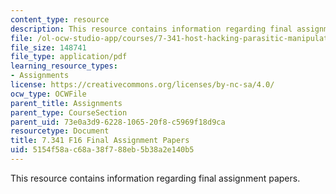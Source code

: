 ```yaml
---
content_type: resource
description: This resource contains information regarding final assignment papers.
file: /ol-ocw-studio-app/courses/7-341-host-hacking-parasitic-manipulations-from-a-micro-to-a-macroscopic-scale-fall-2016/5154f58ac68a38f788eb5b38a2e140b5_MIT7_341F16_Final_Asgn.pdf
file_size: 148741
file_type: application/pdf
learning_resource_types:
- Assignments
license: https://creativecommons.org/licenses/by-nc-sa/4.0/
ocw_type: OCWFile
parent_title: Assignments
parent_type: CourseSection
parent_uid: 73e0a3d9-6228-1065-20f8-c5969f18d9ca
resourcetype: Document
title: 7.341 F16 Final Assignment Papers
uid: 5154f58a-c68a-38f7-88eb-5b38a2e140b5
---
```

This resource contains information regarding final assignment papers.